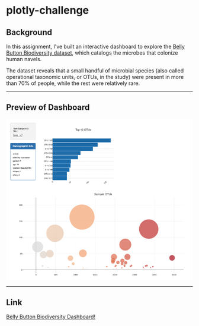 # plotly-challenge

## Background

In this assignment, I've built an interactive dashboard to explore the [Belly Button Biodiversity dataset](http://robdunnlab.com/projects/belly-button-biodiversity/), which catalogs the microbes that colonize human navels.

The dataset reveals that a small handful of microbial species (also called operational taxonomic units, or OTUs, in the study) were present in more than 70% of people, while the rest were relatively rare.

---

## Preview of Dashboard

![dashboard containing belly button samples top 10 OTUs with demographic information, bar chart, bubble chart](StarterCode/plotly_dash.png)

---

## Link

[Belly Button Biodiversity Dashboard!](https://www.example.com)
